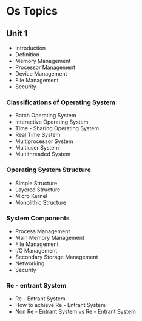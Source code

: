 # Os Topics
## Unit 1

- Introduction
- Definition
- Memory Management
- Processor Management
- Device Management
- File Management
- Security
### Classifications of Operating System

- Batch Operating System
- Interactive Operating System
- Time - Sharing Operating System
- Real Time System
- Multiprocessor System
- Multiuser System
- Multithreaded System

### Operating System Structure

- Simple Structure
- Layered Structure
- Micro Kernel
- Monolithic Structure

### System Components

- Process Management
- Main Memory Management
- File Management
- I/O Management
- Secondary Storage Management
- Networking
- Security
  
### Re - entrant System
- Re - Entrant System
- How to achieve Re - Entrant System
- Non Re - Entrant System vs Re - Entrant System
